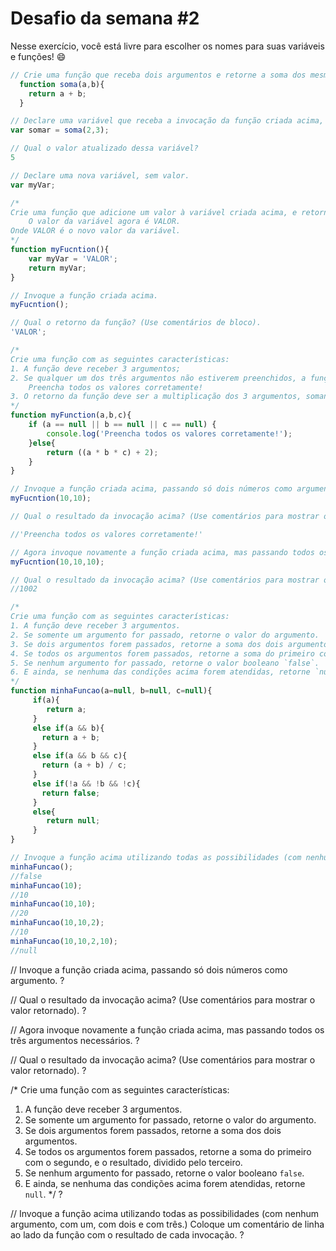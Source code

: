 # Desafio da semana #2

Nesse exercício, você está livre para escolher os nomes para suas variáveis e funções! :smile:

```js
// Crie uma função que receba dois argumentos e retorne a soma dos mesmos.
  function soma(a,b){
    return a + b;
  }

// Declare uma variável que receba a invocação da função criada acima, passando dois números quaisquer por argumento, e somando `5` ao resultado retornado da função.
var somar = soma(2,3);

// Qual o valor atualizado dessa variável?
5

// Declare uma nova variável, sem valor.
var myVar;

/*
Crie uma função que adicione um valor à variável criada acima, e retorne a string:
    O valor da variável agora é VALOR.
Onde VALOR é o novo valor da variável.
*/
function myFucntion(){
    var myVar = 'VALOR';
    return myVar;
}

// Invoque a função criada acima.
myFucntion();

// Qual o retorno da função? (Use comentários de bloco).
'VALOR';

/*
Crie uma função com as seguintes características:
1. A função deve receber 3 argumentos;
2. Se qualquer um dos três argumentos não estiverem preenchidos, a função deve retornar a string:
    Preencha todos os valores corretamente!
3. O retorno da função deve ser a multiplicação dos 3 argumentos, somando `2` ao resultado da multiplicação.
*/
function myFunction(a,b,c){
    if (a == null || b == null || c == null) {
        console.log('Preencha todos os valores corretamente!');
    }else{
        return ((a * b * c) + 2);
    }
}

// Invoque a função criada acima, passando só dois números como argumento.
myFucntion(10,10);

// Qual o resultado da invocação acima? (Use comentários para mostrar o valor retornado).

//'Preencha todos os valores corretamente!'

// Agora invoque novamente a função criada acima, mas passando todos os três argumentos necessários.
myFucntion(10,10,10);

// Qual o resultado da invocação acima? (Use comentários para mostrar o valor retornado).
//1002

/*
Crie uma função com as seguintes características:
1. A função deve receber 3 argumentos.
2. Se somente um argumento for passado, retorne o valor do argumento.
3. Se dois argumentos forem passados, retorne a soma dos dois argumentos.
4. Se todos os argumentos forem passados, retorne a soma do primeiro com o segundo, e o resultado, dividido pelo terceiro.
5. Se nenhum argumento for passado, retorne o valor booleano `false`.
6. E ainda, se nenhuma das condições acima forem atendidas, retorne `null`.
*/
function minhaFuncao(a=null, b=null, c=null){
     if(a){
        return a;
     }
     else if(a && b){
       return a + b;
     }
     else if(a && b && c){
       return (a + b) / c;
     }
     else if(!a && !b && !c){
       return false;
     }
     else{
        return null;
     }
}

// Invoque a função acima utilizando todas as possibilidades (com nenhum argumento, com um, com dois e com três.) Coloque um comentário de linha ao lado da função com o resultado de cada invocação.
minhaFuncao();
//false
minhaFuncao(10);
//10
minhaFuncao(10,10);
//20
minhaFuncao(10,10,2);
//10
minhaFuncao(10,10,2,10);
//null
```
// Invoque a função criada acima, passando só dois números como argumento.
?

// Qual o resultado da invocação acima? (Use comentários para mostrar o valor retornado).
?

// Agora invoque novamente a função criada acima, mas passando todos os três argumentos necessários.
?

// Qual o resultado da invocação acima? (Use comentários para mostrar o valor retornado).
?

/*
Crie uma função com as seguintes características:
1. A função deve receber 3 argumentos.
2. Se somente um argumento for passado, retorne o valor do argumento.
3. Se dois argumentos forem passados, retorne a soma dos dois argumentos.
4. Se todos os argumentos forem passados, retorne a soma do primeiro com o segundo, e o resultado, dividido pelo terceiro.
5. Se nenhum argumento for passado, retorne o valor booleano `false`.
6. E ainda, se nenhuma das condições acima forem atendidas, retorne `null`.
*/
?

// Invoque a função acima utilizando todas as possibilidades (com nenhum argumento, com um, com dois e com três.) Coloque um comentário de linha ao lado da função com o resultado de cada invocação.
?
```
